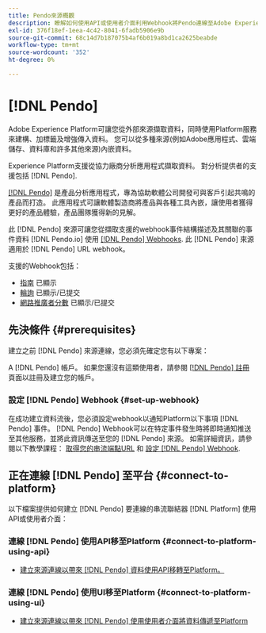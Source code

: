 ```yaml
---
title: Pendo來源概觀
description: 瞭解如何使用API或使用者介面利用Webhook將Pendo連線至Adobe Experience Platform
exl-id: 376f18ef-1eea-4c42-8041-6fadb5906e9b
source-git-commit: 68c14d7b187075b4af6b019a8bd1ca2625beabde
workflow-type: tm+mt
source-wordcount: '352'
ht-degree: 0%

---
```


# [!DNL Pendo]

Adobe Experience Platform可讓您從外部來源擷取資料，同時使用Platform服務來建構、加標籤及增強傳入資料。 您可以從多種來源(例如Adobe應用程式、雲端儲存、資料庫和許多其他來源)內嵌資料。

Experience Platform支援從協力廠商分析應用程式擷取資料。 對分析提供者的支援包括 [!DNL Pendo].

[[!DNL Pendo]](https://pendo.io/) 是產品分析應用程式，專為協助軟體公司開發可與客戶引起共鳴的產品而打造。 此應用程式可讓軟體製造商將產品與各種工具內嵌，讓使用者獲得更好的產品體驗，產品團隊獲得新的見解。

此 [!DNL Pendo] 來源可讓您從擷取支援的webhook事件結構描述及其關聯的事件資料 [!DNL Pendo.io] 使用 [[!DNL Pendo] Webhooks](https://support.pendo.io/hc/en-us/articles/360032285012-Webhooks). 此 [!DNL Pendo] 來源適用於 [!DNL Pendo] URL webhook。

支援的Webhook包括：

* [指南](https://support.pendo.io/hc/en-us/articles/8146679315867-Creating-a-Guide) 已顯示
* [輪詢](https://support.pendo.io/hc/en-us/articles/360031867152-Polls-Classic-) 已顯示/已提交
* [網路推廣者分數](https://support.pendo.io/hc/en-us/articles/360033527151-Set-up-an-NPS-Survey) 已顯示/已提交

## 先決條件 {#prerequisites}

建立之前 [!DNL Pendo] 來源連線，您必須先確定您有以下專案：

A [!DNL Pendo] 帳戶。 如果您還沒有這類使用者，請參閱 [[!DNL Pendo] 註冊](https://app.pendo.io/register) 頁面以註冊及建立您的帳戶。

### 設定 [!DNL Pendo] Webhook {#set-up-webhook}

在成功建立資料流後，您必須設定webhook以通知Platform以下事項 [!DNL Pendo] 事件。 [!DNL Pendo] Webhook可以在特定事件發生時將即時通知推送至其他服務，並將此資訊傳送至您的 [!DNL Pendo] 來源。 如需詳細資訊，請參閱以下教學課程： [取得您的串流端點URL](../../tutorials/ui/create/analytics/pendo-webhook.md#get-streaming-endpoint) 和 [設定 [!DNL Pendo] Webhook](../../tutorials/ui/create/analytics/pendo-webhook.md#set-up-webhook).

## 正在連線 [!DNL Pendo] 至平台 {#connect-to-platform}

以下檔案提供如何建立 [!DNL Pendo] 要連線的串流聯結器 [!DNL Platform] 使用API或使用者介面：

### 連線 [!DNL Pendo] 使用API移至Platform {#connect-to-platform-using-api}

* [建立來源連線以帶來 [!DNL Pendo] 資料使用API移轉至Platform。](../../tutorials/api/create/analytics/pendo-webhook.md)

### 連線 [!DNL Pendo] 使用UI移至Platform {#connect-to-platform-using-ui}

* [建立來源連線以帶來 [!DNL Pendo] 使用使用者介面將資料傳遞至Platform](../../tutorials/ui/create/analytics/pendo-webhook.md)
